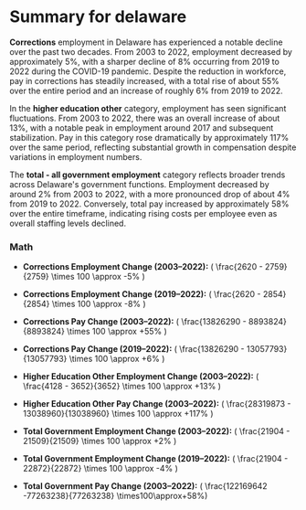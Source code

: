 # Summary for delaware

**Corrections** employment in Delaware has experienced a notable decline over the past two decades. From 2003 to 2022, employment decreased by approximately 5%, with a sharper decline of 8% occurring from 2019 to 2022 during the COVID-19 pandemic. Despite the reduction in workforce, pay in corrections has steadily increased, with a total rise of about 55% over the entire period and an increase of roughly 6% from 2019 to 2022.

In the **higher education other** category, employment has seen significant fluctuations. From 2003 to 2022, there was an overall increase of about 13%, with a notable peak in employment around 2017 and subsequent stabilization. Pay in this category rose dramatically by approximately 117% over the same period, reflecting substantial growth in compensation despite variations in employment numbers.

The **total - all government employment** category reflects broader trends across Delaware's government functions. Employment decreased by around 2% from 2003 to 2022, with a more pronounced drop of about 4% from 2019 to 2022. Conversely, total pay increased by approximately 58% over the entire timeframe, indicating rising costs per employee even as overall staffing levels declined.

### Math
- **Corrections Employment Change (2003–2022):** \( \frac{2620 - 2759}{2759} \times 100 \approx -5\% \)
- **Corrections Employment Change (2019–2022):** \( \frac{2620 - 2854}{2854} \times 100 \approx -8\% \)
- **Corrections Pay Change (2003–2022):** \( \frac{13826290 - 8893824}{8893824} \times 100 \approx +55\% \)
- **Corrections Pay Change (2019–2022):** \( \frac{13826290 - 13057793}{13057793} \times 100 \approx +6\% \)

- **Higher Education Other Employment Change (2003–2022):** \( \frac{4128 - 3652}{3652} \times 100 \approx +13\% \)
- **Higher Education Other Pay Change (2003–2022):** \( \frac{28319873 - 13038960}{13038960} \times 100 \approx +117\% \)

- **Total Government Employment Change (2003–2022):** \( \frac{21904 - 21509}{21509} \times 100 \approx +2\% \)
- **Total Government Employment Change (2019–2022):** \( \frac{21904 - 22872}{22872} \times 100 \approx -4\% \)
- **Total Government Pay Change (2003–2022):** \( \frac{122169642 -77263238}{77263238} \times100\approx+58\%\)